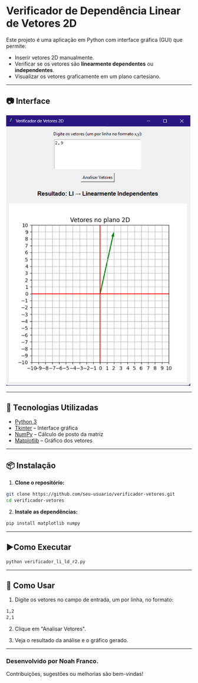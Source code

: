# Verificador de Dependência Linear de Vetores 2D

Este projeto é uma aplicação em Python com interface gráfica (GUI) que permite:

- Inserir vetores 2D manualmente.
- Verificar se os vetores são **linearmente dependentes** ou **independentes**.
- Visualizar os vetores graficamente em um plano cartesiano.

---

## 📷 Interface

<img src="screenshot.png" alt="Screenshot da aplicação" width="500"/>

---

## 🚀 Tecnologias Utilizadas

- [Python 3](https://www.python.org/)
- [Tkinter](https://docs.python.org/3/library/tkinter.html) – Interface gráfica
- [NumPy](https://numpy.org/) – Cálculo de posto da matriz
- [Matplotlib](https://matplotlib.org/) – Gráfico dos vetores

---

## 📦 Instalação

1. **Clone o repositório:**

```bash
git clone https://github.com/seu-usuario/verificador-vetores.git
cd verificador-vetores
```
2. **Instale as dependências:**
```bash
pip install matplotlib numpy
```

---

## ▶️Como Executar
```bash
python verificador_li_ld_r2.py
```
---

## 🧠 Como Usar
1. Digite os vetores no campo de entrada, um por linha, no formato:
```bash
1,2
2,1
```
2. Clique em "Analisar Vetores".

3. Veja o resultado da análise e o gráfico gerado.

---

### Desenvolvido por Noah Franco.
Contribuições, sugestões ou melhorias são bem-vindas!








